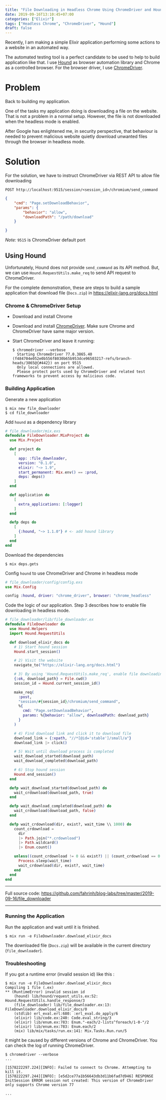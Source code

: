 ```yaml
---
title: "File Downloading in Headless Chrome Using ChromeDriver and Hound"
date: 2019-09-16T13:10:45+07:00
categories: ["Elixir"]
tags: ["Headless Chrome", "ChromeDriver", "Hound"]
draft: false
---
```


Recently, I am making a simple Elixir application performing some actions to a website in an automated way.

The automated testing tool is a perfect candidate to be used to help to build application like that.
I use [Hound](https://github.com/HashNuke/hound) as browser automation library
and Chrome as a controlled browser.
For the browser driver, I use [ChromeDriver](https://chromedriver.chromium.org/).

<!--more-->

# Problem

Back to building my application.

One of the tasks my application doing is downloading a file on the website.
That is not a problem in a normal setup. However, the file is not downloaded when
the headless mode is enabled.

After Google has enlightened me, in security perspective, that behaviour is
needed to prevent
malicious website quietly download unwanted files through the browser in headless mode.

# Solution

For the solution, we have to instruct ChromeDriver via REST API to allow file downloading  

```text
POST http://localhost:9515/session/<session_id>/chromium/send_command
```

```json
{
    "cmd": "Page.setDownloadBehavior",
    "params": {
        "behavior": "allow",
        "downloadPath": "/path/download"
    }

}
```

_Note:_  `9515` is ChromeDriver default port

## Using Hound

Unfortunately, Hound does not provide `send_command` as its API method. But, we
can use `Hound.RequestUtils.make_req` to send API request to ChromeDriver.

For the complete demonstration, these are steps to build a sample application that
download file (`Docs.zip`) in <https://elixir-lang.org/docs.html>

### Chrome & ChromeDriver Setup

* Download and install Chrome
* Download and install
  [ChromeDriver](https://chromedriver.chromium.org/downloads). Make sure Chrome
  and ChromeDriver have same major version.
* Start ChromeDriver and leave it running:
  
  ```shell
  $ chromedriver --verbose
    Starting ChromeDriver 77.0.3865.40 (f484704e052e0b556f8030b65b953dce96503217-refs/branch-heads/3865@{#442}) on port 9515
    Only local connections are allowed.
    Please protect ports used by ChromeDriver and related test frameworks to prevent access by malicious code.
  ```

### Building Application

Generate a new application

```shell
$ mix new file_downloader
$ cd file_downloader
```

Add `hound` as a dependency library

```elixir
# file_downloader/mix.exs
defmodule FileDownloader.MixProject do
  use Mix.Project

  def project do
    [
      app: :file_downloader,
      version: "0.1.0",
      elixir: "~> 1.9",
      start_permanent: Mix.env() == :prod,
      deps: deps()
    ]
  end

  def application do
    [
      extra_applications: [:logger]
    ]
  end

  defp deps do
    [
      {:hound, "~> 1.1.0"} # <- add hound library
    ]
  end
end
```

Download the dependencies

```shell
$ mix deps.gets
```

Config `hound` to use ChromeDriver and Chrome in headless mode

```elixir
# file_downloader/config/config.exs
use Mix.Config

config :hound, driver: "chrome_driver", browser: "chrome_headless"
```

Code the logic of our application. Step 3 describes how to enable file downloading in
headless mode.

```elixir
# file_downloader/lib/file_downloader.ex
defmodule FileDownloader do
  use Hound.Helpers
  import Hound.RequestUtils

  def download_elixir_docs do
    # 1) Start hound session
    Hound.start_session()

    # 2) Visit the website
    navigate_to("https://elixir-lang.org/docs.html")

    # 3) By using 'Hound.RequestUtils.make_req', enable file downloading
    {:ok, download_path} = File.cwd()
    session_id = Hound.current_session_id()

    make_req(
      :post,
      "session/#{session_id}/chromium/send_command",
      %{
        cmd: "Page.setDownloadBehavior",
        params: %{behavior: "allow", downloadPath: download_path}
      }
    )

    # 4) Find download link and click it to download file
    download_link = {:xpath, "//*[@id='stable']/small/a"}
    download_link |> click()

    # 5) Wait until download process is completed
    wait_download_started(download_path)
    wait_download_completed(download_path)

    # 6) Stop hound session
    Hound.end_session()
  end

  defp wait_download_started(download_path) do
    wait_crdownload(download_path, true)
  end

  defp wait_download_completed(download_path) do
    wait_crdownload(download_path, false)
  end

  defp wait_crdownload(dir, exist?, wait_time \\ 1000) do
    count_crdownload =
      dir
      |> Path.join("*.crdownload")
      |> Path.wildcard()
      |> Enum.count()

    unless((count_crdownload != 0 && exist?) || (count_crdownload == 0 && !exist?)) do
      Process.sleep(wait_time)
      wait_crdownload(dir, exist?, wait_time)
    end
  end
end
```

****
Full source code:
<https://github.com/fahrinh/blog-labs/tree/master/2019-09-16/file_downloader>
****

### Running the Application

Run the application and wait until it is finished.

```shell
$ mix run -e FileDownloader.download_elixir_docs
```

The downloaded file (`Docs.zip`) will be available in the current directory (`file_downloader`).

### Troubleshooting

If you got a runtime error (invalid session id) like this :

```shell
$ mix run -e FileDownloader.download_elixir_docs
Compiling 1 file (.ex)
** (RuntimeError) invalid session id
    (hound) lib/hound/request_utils.ex:52: Hound.RequestUtils.handle_response/3
    (file_downloader) lib/file_downloader.ex:13: FileDownloader.download_elixir_docs/0
    (stdlib) erl_eval.erl:680: :erl_eval.do_apply/6
    (elixir) lib/code.ex:240: Code.eval_string/3
    (elixir) lib/enum.ex:783: Enum."-each/2-lists^foreach/1-0-"/2
    (elixir) lib/enum.ex:783: Enum.each/2
    (mix) lib/mix/tasks/run.ex:141: Mix.Tasks.Run.run/5
```

it might be caused by different versions of Chrome and ChromeDriver.
You can check the log of running ChromeDriver.

```shell
$ chromedriver --verbose
...

[1578222297.224][INFO]: Failed to connect to Chrome. Attempting to kill it.
[1578222297.244][INFO]: [e5d2ce77a1b56643db3d11b6fad7d946] RESPONSE InitSession ERROR session not created: This version of ChromeDriver only supports Chrome version 77

...
```
